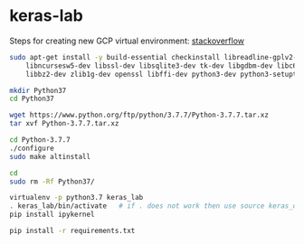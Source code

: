 # keras-lab

Steps for creating new GCP virtual environment: [stackoverflow](https://stackoverflow.com/questions/58104958/how-to-run-python-3-6-on-gcp-ai-platform-notebook)

```bash
sudo apt-get install -y build-essential checkinstall libreadline-gplv2-dev  \
    libncursesw5-dev libssl-dev libsqlite3-dev tk-dev libgdbm-dev libc6-dev \
    libbz2-dev zlib1g-dev openssl libffi-dev python3-dev python3-setuptools wget 

mkdir Python37
cd Python37

wget https://www.python.org/ftp/python/3.7.7/Python-3.7.7.tar.xz
tar xvf Python-3.7.7.tar.xz

cd Python-3.7.7
./configure
sudo make altinstall

cd
sudo rm -Rf Python37/

virtualenv -p python3.7 keras_lab
. keras_lab/bin/activate   # if . does not work then use source keras_ocr/bin/activate
pip install ipykernel

pip install -r requirements.txt
```
